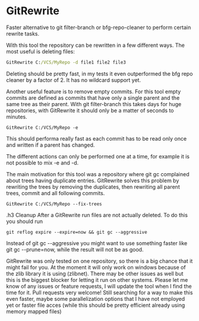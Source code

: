 # GitRewrite
Faster alternative to git filter-branch or bfg-repo-cleaner to perform certain rewrite tasks.

With this tool the repository can be rewritten in a few different ways. The most useful is deleting files:
```cmd
GitRewrite C:/VCS/MyRepo -d file1 file2 file3
```
Deleting should be pretty fast, in my tests it even outperformed the bfg repo cleaner by a factor of 2. It has no wildcard support yet.

Another useful feature is to remove empty commits. 
For this tool empty commits are defined as commits that have only a single parent and the same tree as their parent.
With git filter-branch this takes days for huge repositories, with GitRewrite it should only be a matter of seconds to minutes.
```
GitRewrite C:/VCS/MyRepo -e
```
This should performa really fast as each commit has to be read only once and written if a parent has changed.

The different actions can only be performed one at a time, for example it is not possible to mix -e and -d.

The main motivation for this tool was a repository where git gc complained about trees having duplicate entries. 
GitRewrite solves this problem by rewriting the trees by removing the duplicates, then rewriting all parent trees, commit and all following commits.
```
GitRewrite C:/VCS/MyRepo --fix-trees
```

.h3 Cleanup
After a GitRewrite run files are not actually deleted. To do this you should run
```
git reflog expire --expire=now && git gc --aggressive
```
Instead of git gc --aggressive you might want to use something faster like git gc --prune=now, while the result will not be as good.

GitRewrite was only tested on one repository, so there is a big chance that it might fail for you. At the moment it will only work on windows because of the zlib library it is using (zlibnet). There may be other issues as well but this is the biggest blocker for letting it run on other systems.
Please let me know of any issues or feature requests, I will update the tool when I find the time for it. Pull requests very welcome! Still searching for a way to make this even faster, maybe some parallelization options that I have not employed yet or faster file acces (while this should be pretty efficient already using memory mapped files)
